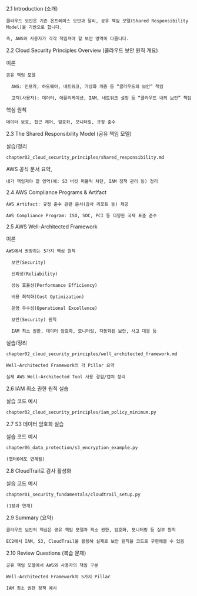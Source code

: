 2.1 Introduction (소개)

    클라우드 보안은 기존 온프레미스 보안과 달리, 공유 책임 모델(Shared Responsibility Model)을 기반으로 합니다.

    즉, AWS와 사용자가 각각 책임져야 할 보안 영역이 다릅니다.

2.2 Cloud Security Principles Overview (클라우드 보안 원칙 개요)

  이론

    공유 책임 모델

      AWS: 인프라, 하드웨어, 네트워크, 가상화 계층 등 “클라우드의 보안” 책임

      고객(사용자): 데이터, 애플리케이션, IAM, 네트워크 설정 등 “클라우드 내의 보안” 책임

  핵심 원칙

    데이터 보호, 접근 제어, 암호화, 모니터링, 규정 준수

2.3 The Shared Responsibility Model (공유 책임 모델)

  실습/정리

    chapter02_cloud_security_principles/shared_responsibility.md

  AWS 공식 문서 요약,

    내가 책임져야 할 영역(예: S3 버킷 퍼블릭 차단, IAM 정책 관리 등) 정리

2.4 AWS Compliance Programs & Artifact

    AWS Artifact: 규정 준수 관련 문서(감사 리포트 등) 제공

    AWS Compliance Program: ISO, SOC, PCI 등 다양한 국제 표준 준수

2.5 AWS Well-Architected Framework

  이론

    AWS에서 권장하는 5가지 핵심 원칙

      보안(Security)

      신뢰성(Reliability)

      성능 효율성(Performance Efficiency)

      비용 최적화(Cost Optimization)

      운영 우수성(Operational Excellence)

      보안(Security) 원칙

      IAM 최소 권한, 데이터 암호화, 모니터링, 자동화된 보안, 사고 대응 등

  실습/정리

    chapter02_cloud_security_principles/well_architected_framework.md

    Well-Architected Framework의 각 Pillar 요약

    실제 AWS Well-Architected Tool 사용 경험/캡처 정리

2.6 IAM 최소 권한 원칙 실습

  실습 코드 예시

    chapter02_cloud_security_principles/iam_policy_minimum.py

2.7 S3 데이터 암호화 실습

  실습 코드 예시

    chapter06_data_protection/s3_encryption_example.py

    (챕터6에도 연계됨)

2.8 CloudTrail로 감사 활성화

  실습 코드 예시

    chapter01_security_fundamentals/cloudtrail_setup.py

    (1장과 연계)

2.9 Summary (요약)

    클라우드 보안의 핵심은 공유 책임 모델과 최소 권한, 암호화, 모니터링 등 실무 원칙

    EC2에서 IAM, S3, CloudTrail을 활용해 실제로 보안 원칙을 코드로 구현해볼 수 있음

2.10 Review Questions (복습 문제)

    공유 책임 모델에서 AWS와 사용자의 책임 구분

    Well-Architected Framework의 5가지 Pillar

    IAM 최소 권한 정책 예시
